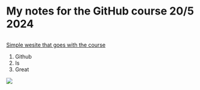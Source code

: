 # My notes for the GitHub course 20/5 2024
## 
[Simple wesite that goes with the course](https://srse-git-github-zero2hero.netlify.app)

1. Github 
2. Is
3. Great

![](https://getwallpapers.com/wallpaper/full/3/b/2/804720-climbing-wallpapers-2880x1800-download.jpg)
